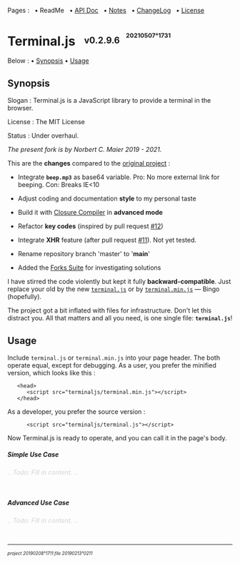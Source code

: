 ﻿Pages : &nbsp;
 • ReadMe &nbsp;
 • [API Doc](./docs/apidoc.md) &nbsp;
 • [Notes](./docs/notes.md) &nbsp;
 • [ChangeLog](./docs/changelog.md) &nbsp;
 • [License](./docs/license.md)

# Terminal.js &nbsp; <sup><sub>v0.2.9.6 &nbsp; <sup><sup>20210507°1731</sup></sup></sub></sup>

Below :
 • [Synopsis](#synopsis)
 • [Usage](#usage)

<a name="synopsis"></a>
## Synopsis

Slogan : Terminal.js is a JavaScript library to provide a terminal in the browser.

License : The MIT License

Status : Under overhaul.

_The present fork is by Norbert C. Maier 2019 - 2021._

This are the **changes** compared to the
 [original project](https://github.com/eosterberg/terminaljs) :

- Integrate **`beep.mp3`** as base64 variable.
   Pro: No more external link for beeping.
   Con: Breaks IE<10

- Adjust coding and documentation **style** to my personal taste

- Build it with [Closure Compiler](https://developers.google.com/closure/compiler/) in **advanced mode**

- Refactor **key codes** (inspired by pull request [#12](https://github.com/eosterberg/terminaljs/pull/12))

- Integrate **XHR** feature (after pull request [#11](https://github.com/eosterberg/terminaljs/pull/11)).
  Not yet tested.

- Rename repository branch 'master' to '**main**'

- Added the <a href="https://www.trekta.biz/svn/terminaljsdev/trunk/terminaljs/forks/suite.html">Forks Suite</a> for investigating solutions

I have stirred the code violently but kept it fully **backward-compatible**.
 Just replace your old by the new [`terminal.js`](./terminal.js)
 or by [`terminal.min.js`](./terminal.min.js) — Bingo (hopefully).

The project got a bit inflated with files for infrastructure. Don't let this
 distract you. All that matters and all you need, is one single file: **`terminal.js`**!

<a name="usage"></a>
## Usage

Include `terminal.js` or `terminal.min.js` into your page header.
The both operate equal, except for debugging.
As a user, you prefer the minified version, which looks like this&nbsp;:

```
   <head>
      <script src="terminaljs/terminal.min.js"></script>
   </head>
```

As a developer, you prefer the source version :

```
      <script src="terminaljs/terminal.js"></script>
```

Now Terminal.js is ready to operate, and you can call it in the page's body.

<a name="usage_simple"></a>
##### Simple Use Case

*<span style="color:LightGray;">.. Todo: Fill in content. ..</span>*

&nbsp;

<a name="usage_advanced"></a>
##### Advanced Use Case

*<span style="color:LightGray;">.. Todo: Fill in content. ..</span>*

&nbsp;

---

<sup><sub>*project 20190208°1711 file 20190213°0211*</sub></sup>
